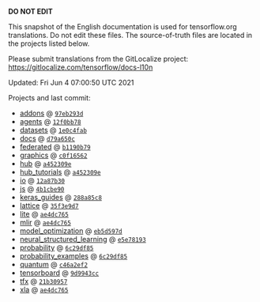 __DO NOT EDIT__

This snapshot of the English documentation is used for tensorflow.org
translations. Do not edit these files. The source-of-truth files are located in
the projects listed below.

Please submit translations from the GitLocalize project: https://gitlocalize.com/tensorflow/docs-l10n

Updated: Fri Jun  4 07:00:50 UTC 2021

Projects and last commit:

- [addons](https://github.com/tensorflow/addons/tree/master/docs) @ <a href='https://github.com/tensorflow/addons/commit/97eb293d8b085cec4ba1429e1d466a1a8e10c2f0'><code>97eb293d</code></a>
- [agents](https://github.com/tensorflow/agents/tree/master/docs) @ <a href='https://github.com/tensorflow/agents/commit/12f0bb783de14831de807ce12b79289097ce29c8'><code>12f0bb78</code></a>
- [datasets](https://github.com/tensorflow/datasets/tree/master/docs) @ <a href='https://github.com/tensorflow/datasets/commit/1e0c4fab3f604e4df6ad2823995572734e69293e'><code>1e0c4fab</code></a>
- [docs](https://github.com/tensorflow/docs/tree/master/site/en) @ <a href='https://github.com/tensorflow/docs/commit/d79a650caf7a37263694d938771db03efb2ae714'><code>d79a650c</code></a>
- [federated](https://github.com/tensorflow/federated/tree/master/docs) @ <a href='https://github.com/tensorflow/federated/commit/b1190b7956f6c7c5f79f9d3fc1c16158e9a8d855'><code>b1190b79</code></a>
- [graphics](https://github.com/tensorflow/graphics/tree/master/tensorflow_graphics/g3doc) @ <a href='https://github.com/tensorflow/graphics/commit/c0f165624783d7f7256d5d7931de7662f878d8b2'><code>c0f16562</code></a>
- [hub](https://github.com/tensorflow/hub/tree/master/docs) @ <a href='https://github.com/tensorflow/hub/commit/a452309e69a9ec85641534a84016e92007785451'><code>a452309e</code></a>
- [hub_tutorials](https://github.com/tensorflow/hub/tree/master/examples/colab) @ <a href='https://github.com/tensorflow/hub/commit/a452309e69a9ec85641534a84016e92007785451'><code>a452309e</code></a>
- [io](https://github.com/tensorflow/io/tree/master/docs) @ <a href='https://github.com/tensorflow/io/commit/12a87b300e853abc34cf5869520fd33978b1430a'><code>12a87b30</code></a>
- [js](https://github.com/tensorflow/tfjs-website/tree/master/docs) @ <a href='https://github.com/tensorflow/tfjs-website/commit/4b1cbe9076f03e713de2772442b86c1e2ce68171'><code>4b1cbe90</code></a>
- [keras_guides](https://github.com/tensorflow/docs/tree/snapshot-keras/site/en/guide/keras) @ <a href='https://github.com/tensorflow/docs/commit/288a85c8c652050d802d4737ebf21d19254b6672'><code>288a85c8</code></a>
- [lattice](https://github.com/tensorflow/lattice/tree/master/docs) @ <a href='https://github.com/tensorflow/lattice/commit/35f3e9d7da7f90a700d7a903e1818e82965f245c'><code>35f3e9d7</code></a>
- [lite](https://github.com/tensorflow/tensorflow/tree/master/tensorflow/lite/g3doc) @ <a href='https://github.com/tensorflow/tensorflow/commit/ae4dc765faf41c1a14728f10fd6b529341aa73d0'><code>ae4dc765</code></a>
- [mlir](https://github.com/tensorflow/tensorflow/tree/master/tensorflow/compiler/mlir/g3doc) @ <a href='https://github.com/tensorflow/tensorflow/commit/ae4dc765faf41c1a14728f10fd6b529341aa73d0'><code>ae4dc765</code></a>
- [model_optimization](https://github.com/tensorflow/model-optimization/tree/master/tensorflow_model_optimization/g3doc) @ <a href='https://github.com/tensorflow/model-optimization/commit/eb5d597d34daca4537136604064ad2dcd39c5d16'><code>eb5d597d</code></a>
- [neural_structured_learning](https://github.com/tensorflow/neural-structured-learning/tree/master/g3doc) @ <a href='https://github.com/tensorflow/neural-structured-learning/commit/e5e78193b551244f6ff000dc2e4aae33880f0ffb'><code>e5e78193</code></a>
- [probability](https://github.com/tensorflow/probability/tree/master/tensorflow_probability/g3doc) @ <a href='https://github.com/tensorflow/probability/commit/6c29df8594f074f10d493978c193c34fcada167e'><code>6c29df85</code></a>
- [probability_examples](https://github.com/tensorflow/probability/tree/master/tensorflow_probability/examples/jupyter_notebooks) @ <a href='https://github.com/tensorflow/probability/commit/6c29df8594f074f10d493978c193c34fcada167e'><code>6c29df85</code></a>
- [quantum](https://github.com/tensorflow/quantum/tree/master/docs) @ <a href='https://github.com/tensorflow/quantum/commit/c46a2ef2a2f3eb72a8ac8a6ba25eb5717e294ee4'><code>c46a2ef2</code></a>
- [tensorboard](https://github.com/tensorflow/tensorboard/tree/master/docs) @ <a href='https://github.com/tensorflow/tensorboard/commit/9d9943cc4e107db62801149b197fd5dc4b04bfb2'><code>9d9943cc</code></a>
- [tfx](https://github.com/tensorflow/tfx/tree/master/docs) @ <a href='https://github.com/tensorflow/tfx/commit/21b3095793e8f8b79b34884c0d2168fb2bcab223'><code>21b30957</code></a>
- [xla](https://github.com/tensorflow/tensorflow/tree/master/tensorflow/compiler/xla/g3doc) @ <a href='https://github.com/tensorflow/tensorflow/commit/ae4dc765faf41c1a14728f10fd6b529341aa73d0'><code>ae4dc765</code></a>

